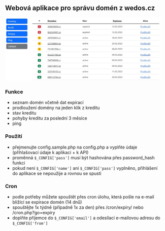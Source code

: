 ## Webová aplikace pro správu domén z wedos.cz

![dashboard](https://raw.githubusercontent.com/foldas/wedos/main/.github/images/dashboard.jpg)

### Funkce

- seznam domén včetně dat expirací
- prodloužení domény na jeden klik z kreditu
- stav kreditu
- pohyby kreditu za poslední 3 měsíce
- ping

### Použití

- přejmenujte config.sample.php na config.php a vyplňte údaje (přihlašovací údaje k aplikaci + k API)
- proměnná `$_CONFIG['pass']` musí být hashována přes password_hash funkci
- pokud není `$_CONFIG['name']` ani `$_CONFIG['pass']` vyplněno, přihlášení do aplikace se nepoužije a rovnou se spustí

### Cron

- podle potřeby můžete spouštět přes cron úlohu, která pošle na e-mail blížící se expirace domén (14 dnů)
- spouštějte 1x týdně (případně 1x za den) přes /cron/expiry/ nebo /cron.php?go=expiry
- doplňte příjemce do `$_CONFIG['email']` a odesílací e-mailovou adresu do `$_CONFIG['from']`
